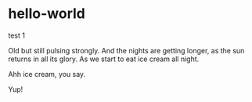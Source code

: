# hello-world
test 1

Old but still pulsing strongly.
And the nights are getting longer, as the sun returns in all its glory.
As we start to eat ice cream all night.

Ahh ice cream, you say.

Yup!

